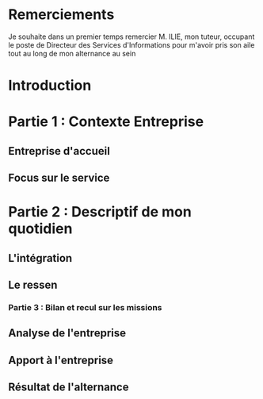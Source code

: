 # Remerciements
Je souhaite dans un premier temps remercier M. ILIE, mon tuteur, occupant le poste de Directeur des Services d'Informations pour m'avoir pris son aile tout au long de mon alternance au sein   
# Introduction

# Partie 1 : Contexte Entreprise
## Entreprise d'accueil

## Focus sur le service

# Partie 2 : Descriptif de mon quotidien

## L'intégration

## Le ressen

### Partie 3 : Bilan et recul sur les missions
## Analyse de l'entreprise

## Apport à l'entreprise

## Résultat de l'alternance
